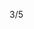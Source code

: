 3/5


<!--個人介紹

基本技能:

-熟悉HTML、CSS、JavaScript

-熟悉預處理器scss

-熟悉React、React相關技術

-熟悉RESTful API串接

-了解 Typescript 、 Vite & Vitest 等相關技術

-了解 Next.js 預渲染、路由概念

-具備RWD經驗

-具備Git版本控制經驗

-具備UI庫(Ant Design)經驗

-有 Google API、Firebase使用經驗

-Node.js

-了解python、PyTorch人工智慧基礎



狀態管理:
-了解CRA配置、Redux、zustand狀態管理


效能優化:
-網站速度:掌握lazy路由懶加載、lazy異步組件
-useMemo緩存數據,useCallback緩存函數
-瀏覽器渲染優化:了解重繪、重排、渲染機制，掌握優化技巧



--獨立完成30幾項公司專案

目前主要做內部公司系統

-各類型管理平台
合約管理(操作編輯紀錄,表單編輯查詢),證件管理E化(一建批次換發/列印/編輯)
,特殊格式文件上傳處理資料匯入api

-簽核系統
各部門主管簽核/送簽/退簽/會簽/列印/備註/表單功能

-杰比輔助報表
各種類型的資料查詢/列印,表格客製排序/查詢

-系統設定
客戶/明細/備註/圖表資料選項設定

-日報/追蹤/進度/數據分析圖表
資料清洗處理針對需求客製,可查詢可視化圖表

-模擬分析
建立模擬資料與現行ERP資料做對比與模擬分析
-->

<!-- 常用npm 

useForm表單
npm install react-hook-form

匯出
npm i exceljs

選擇時間日期差件
npm i rsuite

npm i @reduxjs/toolkit 

Redux狀態管理 
npm i react-redux 

路由-react-router-dom 
npm i react-router-dom 

時間處理dayjs
npm i dayjs 

類名處理class
npm i classnames 

移動端組件庫antd-mobile

npm i antd-mobile 

npm i antd

請求插件
npm i axios

npm i-D @craco/craco

-->

<!-- 建置專案流程

1.建置專案
npm create vite@latest "專案名" -- --template react-ts
2.安裝依賴
npm i 
3.npm run dev
4.初始化項目
git init .
5.
git add .
6.
git commit -m "初始化項目"
7.安裝相關依賴
npm i antd-mobile
npm i antd
npm i react-redux 
npm i react-router-dom 
npm i dayjs 
npm i axios

8.整理路由
a.根目錄建立.env.development跟.env.production
VITE_APP_TEST_API_URL="https://orangeapitest.orange-electronic.com/api"
b.刪除app.css/tsx / index.css
c. main.tsx改成

import ReactDOM from 'react-dom/client'
import { RouterProvider } from 'react-router-dom'
import { router } from './router'


ReactDOM.createRoot(document.getElementById('root')!).render(
  <RouterProvider router={router} />
)

d.vite.config.ts配置打包結構優化

import { defineConfig } from 'vite'
import react from '@vitejs/plugin-react'
import path from 'path'

// https://vitejs.dev/config/
export default defineConfig({
  base: './',
  plugins: [react()],
  //vite打包結構優化
  build: {
    rollupOptions: {
      output: {
        entryFileNames: 'js/[name]-[hash].js',
        chunkFileNames: 'js/[name]-[hash].js',
        assetFileNames(assetInfo) {
          if(assetInfo.name?.endsWith('.css')) {
            return 'css/[name]-[hash].css'
          }
          const imgExts = ['.png', '.jpg', '.jpeg', '.webp', '.svg', '.gif', '.ico'];
          if(imgExts.some(ext => assetInfo.name?.endsWith(ext))) {
            return 'imgs/[name]-[hash].[ext]'
          }
          return 'assets/[name]-[hash].[ext]'
        },
      }
    }
  },
  resolve: {
        alias: {
          '@': path.resolve(__dirname, './src'),
        },
      },
})

e.tsconfig.app加上
"baseUrl": ".",
    "paths": {
      "@/*": [
        "src/*"
      ]
},

f.package.json加上
"start_url": ".",
  "homepage": "./",

g.建立router

src>router

/* eslint-disable react-refresh/only-export-components */

import { createHashRouter } from "react-router-dom";
import { lazy, Suspense } from "react";

const router = createHashRouter([
   

    //CMC料號對照表
    // {
    //     path: '/',
    //     element: <CMCLayout />,
    //     children: [
    //         {
    //             index: true,
    //             element: <Suspense fallback={<div>加載中...</div>}><CMCTable /></Suspense>,
    //         },
    //         {
    //             path: "/CMCAddAndEdit",
    //             element: <Suspense fallback={<div>加載中...</div>}><CMCAddAndEdit/></Suspense>
    //         },
    //         {
    //             path: "/CMCAddAndEdit/:CMCNo",
    //             element: <Suspense fallback={<div>加載中...</div>}><CMCAddAndEdit/></Suspense>
    //         },
    //     ]
    // },


    

])

export { router }

h.建立 
src>assets放圖片檔
src>components放共用組建
src>lib放css跟scss
src>pages放>Home/Layout/等專案名稱
裡面個別放index.tsx/index.scss/components

 -->

<!-- 補休可用 7h
01/21 加班2hr 轉補休 HRE202501128
01/22 加班2hr 轉補休 HRE202501134
02/12 加班2hr 轉補休
02/13 加班1hr 轉補休
-->


<!-- Leetcode刷題
總刷68題 今天刷了0題
-->

<!--專案
 ===================================================================================
 第1個專案 5/28 合約管理(完成)
 -----------------------------
 學會React、串接api、自製模糊搜尋以及客製化排序、還有自動化Log紀錄跟檔案上傳功能
 ==================================================================================
 第2個專案 物料模擬分析-後端API做不出來,改成料況表暫定(完成)
 第3個專案 6/18 excelE化(Z_生管_00料品基本資料_V1.0)(完成)
 第4個專案 6/24 excelE化(Z_物控_01料品領料數量_V1.2)(完成)
 第5個專案 6/28 excel E 化(Z_倉庫_03料品庫存現況查詢_V1.0)(完成)
 ------------------------------
 熟練串接api、React和useForm的使用、使用exceljs來製作匯出功能
 ===================================================================================
 第6個專案 7/10 標準工時 E 化(完成)
 ------------------------------
 再同個表單串接不同api匯入資料搭配useForm、以及調用不同api獲取資料通過useForm實現資料驗證功能
 ===================================================================================
 第7個專案 報表E化(完成)
 第8個專案 7/12 資材料況表 (完成)
 第9個專案 7/31 工令單總表&料品檢驗報表 (完成)
 第10個專案 7/30 銷貨明細表 (完成)
 ------------------------------
 內容逐漸上手，很快就解決，學習其他各種工具運用因為下方css欄位需要跟匯出部分連動,功能上完成點擊checkbox欄位後按查詢再匯出可以匯出指定欄位。但怕使用者不會使用
 解決辦法:用useState讓匯出功能按鈕要再查詢後才會顯示出來
 ===================================================================================
 第11個專案 8/23 未結工單追蹤-總染分析&追蹤明細 (完成)
 ------------------------------
 React完成 刻圖手刻scss
1.React完成 scss+vit+TS
2.處理很多複雜的資料以及學習做成不同樣子的動態圖表
3.學會lazy, Suspense來使頁面懶加載提升網頁效能
4.路由配置優化
5.動態圖表部分使用Apache ECharts
  ===================================================================================
 第12個專案 9/13 人員作業認可證管理平台系統 (完成)
 ------------------------------
 1.React+ scss+ vit+TS
2.處理較複雜的列印、截圖功能
3.用SelectionProvider來傳值給其它頁面使用
4.用網址區分把創建頁與編輯頁做成同一個tsx
  ===================================================================================
 第13個專案 夏廠長-杰比-盤點用-基本資料-上海(完成)
 第14個專案 夏廠長-杰比-盤點用-基本資料-蘇州(完成)
 第15個專案 9/30 製造交接平台(完成)
 第16個專案 10/09 倉庫_999借出還入明細表_蘇州(完成)
 第17個專案 10/09 倉庫_999借出還入明細表_上海(完成)
 第18個專案 10/11 料品庫存現況查詢修改時程開到(10/11)(完成)
 第19個專案 10/09 借出還入明細表_借調餘數明細(台灣、蘇州、上海、荷蘭)(完成)
 第20個專案 11/12 庫齡E化(完成)
 第21個專案 10/25 庫存未確認(完成)
 第22個專案 11/26 標工優化(完成)
 第23個專案 缺料表(api還沒完整)(新增部分完成)
 第24個專案 12/11 生產日報時程(12/16)(12/11提早交)(完成)
 第25個專案 12/20 工程料品基本資料(12/25)(12/20提早交)(完成)
 第26個專案 12/25 廠商名稱對照表(12/31)(12/25提早交)(完成)
 第27個專案 01/21 Z_生管_07F1Q2月分別銷售計畫_V1.1 (1/20提早交)(完成)
 第28個專案 借調餘數-E化報表 (2/19)(完成)
 第30個專案 01/15 維修進度E化 時程開到(1/16)(1/15提早交)(完成)
 第31個專案 01/15 Z_工程_00途程代號基本資料_v01 (完成)
 第33份專案 01/22 杰比報表E化(Z_外包_02外包庫位盤點表_含研發領料)時程開到(12/17)(1/22提早交)(完成)
 第34份專案 01/24 EXCEL  E化-----Z_製造_01-生產線Barcode_V3 時程開到(12/03)(01/24提早完成)(完成)
 第35份專案 01/24 工單發料退料記錄E化(01/24提早完成)(完成)

 第29個專案 已購未入清單(api缺下料日期跟預訂完成日期)
 第32份專案 CMCE化 (時程開3/4)(完成)
 第36份專案 物料分級&平均用量&庫存M+6預測(時程 4/15))(未開始做)
 第37份專案 關鍵物料進耗推移(時程05/23)(未開始做)


 預先開時程 2025
 盤點用_料品基本資料-E化報表                             表單號碼 ITC202411029  3/19
 EXCEL  E化-----Z_生管_04途程進度表_v03-                表單號碼 ITC202411027  5/19
 杰比報表E化(Z_採購_01採購單總表_V3.0(歷史已結與執行中)   表單號碼 ITC202411022  6/19
 杰比報表E化(Z_外包_03已購未入清單V2.0(上海)             表單號碼 ITC202411024  7/21
 杰比報表E化(Z_外包_02外包庫位盤點表_含研發領料)          表單號碼 ITC202411023  8/21
 在製途程E化                                            表單號碼 ITC202411014  9/22
 其它退領明細E化自動發信                                 表單號碼 ITC202412001  10/22
 EXCEL  E化-----Z_生管_999工令單總表_結案需求            表單號碼 ITC202412009  10/31
 EXCEL  E化-----Z_生管_02工令單完工資料V2.1              表單號碼 ITC202412011  11/14
 -->

<!-- 自學進度
hello 演算法
https://www.hello-algo.com/zh-hant/chapter_preface/about_the_book/
開始學習ai
開始學習node.js
學習next.js  - 路由跟伺服器端、客戶端預渲染的東西較React不同而已
MobX
研究一下React轉ios
 -->
